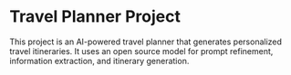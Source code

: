 # Travel Planner Project

This project is an AI-powered travel planner that generates personalized travel itineraries.
It uses an open source model for prompt refinement, information extraction, and itinerary generation.
